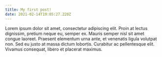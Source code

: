 ```yaml
---
title: My first post!
date: 2021-02-14T19:05:27.220Z
---
```


Lorem ipsum dolor sit amet, consectetur adipiscing elit. Proin at lectus dignissim, pretium neque eu, semper ex. Mauris semper nisl sit amet congue laoreet. Praesent elementum urna ante, et venenatis ligula volutpat non. Sed eu justo at massa dictum lobortis. Curabitur ac pellentesque elit. Vivamus consequat, libero et placerat maximus.
